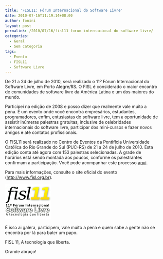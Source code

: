 ```yaml
---
title: 'FISL11: Fórum Internacional do Software Livre'
date: 2010-07-16T11:19:14+00:00
author: fonini
layout: post
permalink: /2010/07/16/fisl11-forum-internacional-do-software-livre/
categories:
  - Geral
  - Sem categoria
tags:
  - Evento
  - FISL11
  - Software Livre
---
```

De 21 a 24 de julho de 2010, será realizado o 11º Fórum Internacional do Software Livre, em Porto Alegre/RS. O FISL é considerado o maior encontro de comunidades de software livre da América Latina e um dos maiores do mundo.

Participei na edição de 2008 e posso dizer que realmente vale muito a pena. É um evento onde você encontra empresários, estudantes, programadores, enfim, entusiastas do software livre, tem a oportunidade de assistir inúmeras palestras gratuitas, inclusive de celebridades internacionais do software livre, participar dos mini-cursos e fazer novos amigos e até contatos profissionais.

O FISL11 será realizado no Centro de Eventos da Pontifícia Universidade Católica do Rio Grande do Sul (PUC-RS) de 21 a 24 de julho de 2010. Esta edição conta até agora com 153 palestras selecionadas. A grade de horários está sendo montada aos poucos, conforme os palestrantes confirmam a participação. Você pode acompanhar este processo <a href="http://verdi.softwarelivre.org/papers_ng/public/fast_grid" rel="externo nofollow">aqui</a>.

Para mais informações, consulte o site oficial do evento (<a href="http://www.fisl.org.br" rel="externo nofollow">http://www.fisl.org.br</a>).

![](/images/FISL11_big.png)

É isso ai galera, participem, vale muito a pena e quem sabe a gente não se encontra por lá para bater um papo.

FISL 11, A tecnologia que liberta.

Grande abraço!